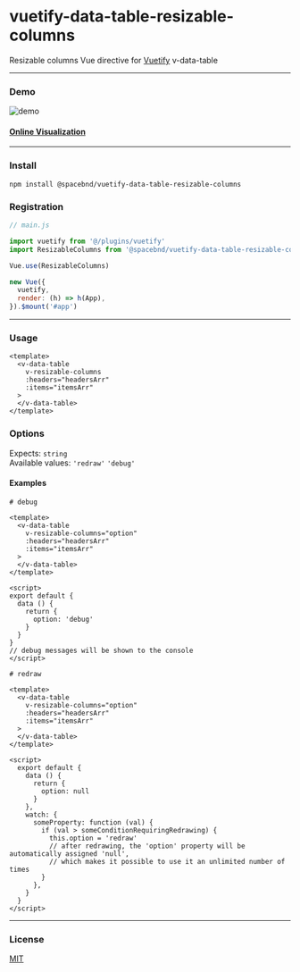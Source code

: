 # vuetify-data-table-resizable-columns

Resizable columns Vue directive for [Vuetify](https://github.com/vuetifyjs/vuetify) v-data-table

---

### Demo

![demo](./src/demo/assets/demo.gif)

#### [Online Visualization](https://spacebnd.github.io/vuetify-data-table-resizable-columns/)

---

### Install
```shell
npm install @spacebnd/vuetify-data-table-resizable-columns
```
### Registration
```javascript
// main.js

import vuetify from '@/plugins/vuetify'
import ResizableColumns from '@spacebnd/vuetify-data-table-resizable-columns'

Vue.use(ResizableColumns)

new Vue({
  vuetify,
  render: (h) => h(App),
}).$mount('#app')
```
---

### Usage
```vue
<template>
  <v-data-table 
    v-resizable-columns 
    :headers="headersArr" 
    :items="itemsArr"
  >
  </v-data-table>
</template>
```
### Options
Expects: `string`  
Available values: `'redraw'` `'debug'`

#### Examples
```vue
# debug

<template>
  <v-data-table 
    v-resizable-columns="option" 
    :headers="headersArr" 
    :items="itemsArr"
  >
  </v-data-table>
</template>

<script>
export default {
  data () {
    return {
      option: 'debug'
    }
  }
}
// debug messages will be shown to the console
</script>

```

```vue
# redraw

<template>
  <v-data-table 
    v-resizable-columns="option" 
    :headers="headersArr" 
    :items="itemsArr"
  >
  </v-data-table>
</template>

<script>
  export default {
    data () {
      return {
        option: null
      }
    },
    watch: {
      someProperty: function (val) {
        if (val > someConditionRequiringRedrawing) {
          this.option = 'redraw'
          // after redrawing, the 'option' property will be automatically assigned 'null', 
          // which makes it possible to use it an unlimited number of times
        }
      },
    }
  }
</script>
```
---

### License

[MIT](https://github.com/spacebnd/vuetify-data-table-resizable-columns/blob/main/LICENSE.md)
